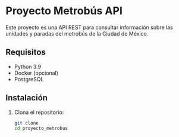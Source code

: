 # Proyecto Metrobús API

Este proyecto es una API REST para consultar información sobre las unidades y paradas del metrobús de la Ciudad de México.

## Requisitos

- Python 3.9
- Docker (opcional)
- PostgreSQL

## Instalación

1. Clona el repositorio:
   ```bash
   git clone 
   cd proyecto_metrobus